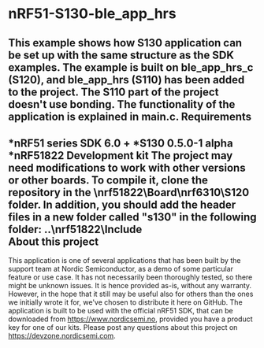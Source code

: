 nRF51-S130-ble_app_hrs
======================
This example shows how S130 application can be set up with the same structure as the SDK examples. The example is built on ble_app_hrs_c (S120), and ble_app_hrs (S110) has been added to the project. The S110 part of the project doesn't use bonding. The functionality of the application is explained in main.c.
Requirements
------------
*nRF51 series SDK 6.0 + 
*S130 0.5.0-1 alpha 
*nRF51822 Development kit 
The project may need modifications to work with other versions or other boards. To compile it, clone the repository in the \nrf51822\Board\nrf6310\S120 folder. In addition, you should add the header files in a new folder called "s130" in the following folder: ..\nrf51822\Include  
About this project
------------------
This application is one of several applications that has been built by the support team at Nordic Semiconductor, as a demo of some particular feature or use case. It has not necessarily been thoroughly tested, so there might be unknown issues. It is hence provided as-is, without any warranty. However, in the hope that it still may be useful also for others than the ones we initially wrote it for, we've chosen to distribute it here on GitHub. The application is built to be used with the official nRF51 SDK, that can be downloaded from https://www.nordicsemi.no, provided you have a product key for one of our kits. Please post any questions about this project on https://devzone.nordicsemi.com.
